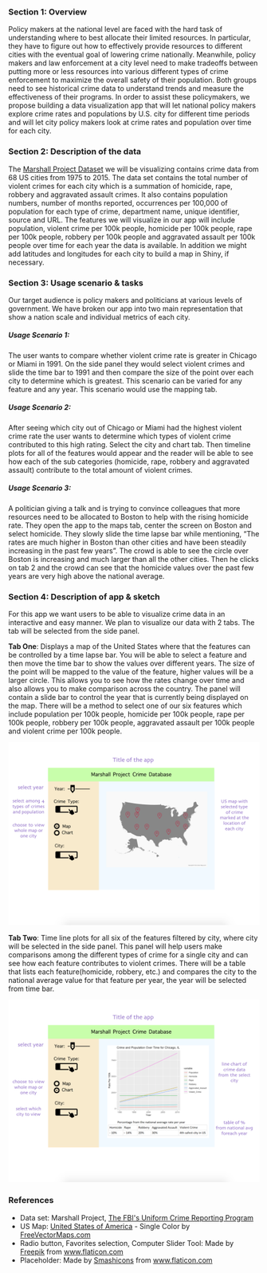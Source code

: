 ### Section 1: Overview

Policy makers at the national level are faced with the hard task of understanding where to best allocate their limited resources. In particular, they have to figure out how to effectively provide resources to different cities with the eventual goal of lowering crime nationally. Meanwhile, policy makers and law enforcement at a city level need to make tradeoffs between putting more or less resources into various different types of crime enforcement to maximize the overall safety of their population. Both groups need to see historical crime data to understand trends and measure the effectiveness of their programs. In order to assist these policymakers, we propose building a data visualization app that will let national policy makers explore crime rates and populations by U.S. city for different time periods and will let city policy makers look at crime rates and population over time for each city.

### Section 2: Description of the data

The [Marshall Project Dataset](https://github.com/themarshallproject/city-crime) we will be visualizing contains crime data from 68 US cities from 1975 to 2015. The data set contains the total number of violent crimes for each city which is a summation of homicide, rape, robbery and aggravated assault crimes. It also contains population numbers, number of months reported, occurrences per 100,000 of population for each type of crime, department name, unique identifier, source and URL.
The features we will visualize in our app will include population, violent crime per 100k people, homicide per 100k people, rape per 100k people, robbery per 100k people and aggravated assault per 100k people over time for each year the data is available.
In addition we might add latitudes and longitudes for each city to build a map in Shiny, if necessary.

### Section 3: Usage scenario & tasks

Our target audience is policy makers and politicians at various levels of government. We have broken our app into two main representation that show a nation scale and individual metrics of each city. 

##### Usage Scenario 1:
The user wants to compare whether violent crime rate is greater in Chicago or Miami in 1991. On the side panel they would select violent crimes and slide the time bar to 1991 and then compare the size of the point over each city to determine which is greatest. This scenario can be varied for any feature and any year. This scenario would use the mapping tab.

##### Usage Scenario 2:
After seeing which city out of Chicago or Miami had the highest violent crime rate the user wants to determine which types of violent crime contributed to this high rating. Select the city and chart tab. Then timeline plots for all of the features would appear and the reader will be able to see how each of the sub categories (homicide, rape, robbery and  aggravated assault) contribute to the total amount of violent crimes.  

##### Usage Scenario 3:
A politician giving a talk and is trying to convince colleagues that more resources need to be allocated to Boston to help with the rising homicide rate. They open the app to the maps tab, center the screen on Boston and select homicide. They slowly slide the time lapse bar while mentioning, “The rates are much higher in Boston than other cities and have been steadily increasing in the past few years”. The crowd is able to see the circle over Boston is increasing and much larger than all the other cities. Then he clicks on tab 2 and the crowd can see that the homicide values over the past few years are very high above the national average.

### Section 4: Description of  app & sketch 

For this app we want users to be able to visualize crime data in an interactive and easy manner. We plan to visualize our data with 2 tabs. The tab will be selected from the side panel.  

**Tab One**: Displays a map of the United States where that the features can be controlled by a time lapse bar. You will be able to select a feature and then move the time bar to show the values over different years. The size of the point will be mapped to the value of the feature, higher values will be a larger circle. This allows you to see how the rates change over time and also allows you to make comparison across the country. The panel will contain a slide bar to control the year that is currently being displayed on the map. There will be a method to select one of our six features which include population per 100k people, homicide per 100k people, rape per 100k people, robbery per 100k people, aggravated assault per 100k people and violent crime per 100k people. 

![](sketch_map.jpg)

**Tab Two**: Time line plots for all six of the features filtered by city, where city will be selected in the side panel. This panel will help users make comparisons among the different types of crime for a single city and can see how each feature contributes to violent crimes. There will be a table that lists each feature(homicide, robbery, etc.) and compares the city to the national average value for that feature per year, the year will be selected from time bar. 

![](sketch_line_table.jpg)


### References
- Data set: Marshall Project, [The FBI's Uniform Crime Reporting Program](https://github.com/themarshallproject/city-crime)
- US Map: [United States of America](https://freevectormaps.com/united-states/US-EPS-01-0001?ref=atr) - Single Color by [FreeVectorMaps.com](https://freevectormaps.com/?ref=atr)
- Radio button, Favorites selection, Computer Slider Tool: Made by [Freepik](https://www.flaticon.com/authors/freepik) from www.flaticon.com
- Placeholder: Made by [Smashicons](https://www.flaticon.com/authors/smashicons) from www.flaticon.com

